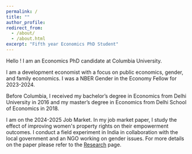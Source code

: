 ```yaml
---
permalink: /
title: ""
author_profile: 
redirect_from: 
  - /about/
  - /about.html
excerpt: "Fifth year Economics PhD Student"
---
```


Hello ! I am an Economics PhD candidate at Columbia University.

I am a development economist with a focus on public economics, gender, and family economics. I was a NBER Gender in the Economy Fellow for 2023-2024.  

Before Columbia, I received my bachelor’s degree in Economics from Delhi University in 2016 and my master’s degree in Economics from Delhi School of Economics in 2018. 

I am on the 2024-2025 Job Market. In my job market paper, I study the effect of improving women's property rights on their empowerment outcomes. I conduct a field experiment in India in collaboration with the local government and an NGO working on gender issues. For more details on the paper please refer to the <a href="https://akankshavardani.github.io/research/">Research</a> page.

